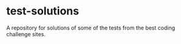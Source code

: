 # test-solutions
A repository for solutions of some of the tests from the best coding challenge sites. 
